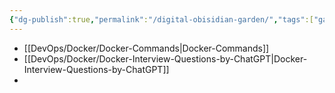 ```yaml
---
{"dg-publish":true,"permalink":"/digital-obisidian-garden/","tags":["gardenEntry"]}
---
```


- [[DevOps/Docker/Docker-Commands\|Docker-Commands]]
- [[DevOps/Docker/Docker-Interview-Questions-by-ChatGPT\|Docker-Interview-Questions-by-ChatGPT]]
- 